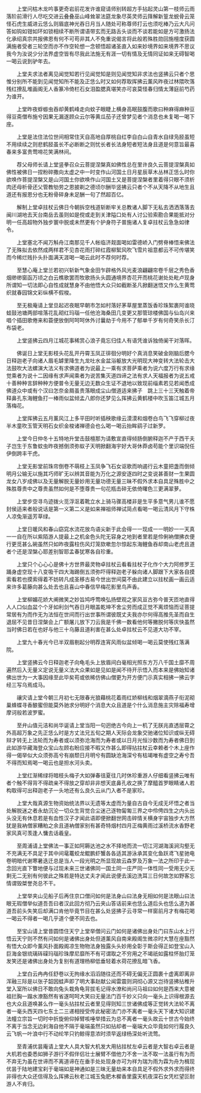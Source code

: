 <!-- { "loadSidebar": true } -->
　　上堂问枯木龙吟事更奇岩前花发许谁窥请师别转超方手拈起灵山第一枝师云雨落阶前滑行人尽吃交进云叠叠巫山峰耸翠法筵龙象尽英灵师云箨解新篁龙蜕骨云笼怪石虎生威进云恁么则眉底神光吞日月当人随处可称尊师打云也须吃棒乃云大凡问答如钩如钳如环如锁相续不断所谓语带玄而无路舌头谈而不谈若能如是方可激扬法化承绍真宗共报佛恩有何不可苟非其人不免重说偈言将此般若殊胜勋回施檀度获圆满施者受者三轮空而亦不作空轮想一念顿悟超诸圣直入如来妙境界如来境界不思议我今为汝说少分法界虚空皆有尽我此法施无有涯一切有情及无情同证如来无碍智喝一喝云说到驴年去。

　　上堂夫求法者离见闻觉知若行见闻觉知是则见闻觉知非求法也竖拂云只者个思惟分别所不能到见闻觉知所不能及正恁么时又如何荐取挥拂云薰风昨夜过林隈吹落残红撩乱堆画阁无人香篆冷倚栏石女泪盈腮真堪笑亦可哀莫怪春归情太薄庭前芍药为谁开。

　　上堂昨夜蜉蝣虫吞却黄鹤峰走向蚊子眼睫上横身高眠鼓腹而歌曰种麻得麻种豆得豆斋僧布施兮因果无漏遂顾众云尔等黄瓜茄子还曾梦见者个消息也未复喝一喝下座。

　　上堂是法住法位世间相常住天自高地自厚桃自红李自白山自青水自绿凫胫虽短不用续续之则悲鹤胫虽长不必断断之则忧长者长法身短者短法身且道是何意旨最喜春来多富贵莺啼花笑满林间。

　　荐父母师长请上堂竖拳召众云菩提涅槃真如佛性总在里许良久云菩提涅槃真如佛性被佛日一捏粉碎撒向太虚之中一时变作山河国土日月星辰草木丛林正恁么时你欲唤作菩提涅槃又是山河国土你欲唤作山河国土又是菩提涅槃者里着得只眼不须析肉还母析骨还父管教劬劳之恩披剃之德顷尔酬毕竖拂云只者个不从天降不从地生且道还有报恩分也无粉骨碎身未足酬一句了然超百亿。

　　解制上堂卓拄杖云佛日今朝拆空栈道斩断牢关总教诸人脚下无私去洒洒落落去闽川湖地去天台南岳去虽则如是傥或走到关津隘口处有人讨公验索勘合果能抵对分明一任高超物外独步寰中脱或未然更有个护身符子普施诸人复卓拄杖云急急如律令。

　　上堂塞北不闻万斛舟江南那见千人帐临济觌面喝如雷德峤入门劈脊棒悟来佛法了无殊拟去依然成两样君不见杏花雨打碎红霞柳絮风吹飞雪片祖意都云不可传堪笑而今稀烂贱扑头扑面满天涯喝一喝云此时不荐何时荐。

　　至慧心庵上堂兰若初兴斩新气象金田乍辟格外风光麦浪翩翩帘卷千层之秀色香烟缈缈窗函万顷之白云樵歌罢而牧歌扬头头圆通境界杏花开而桃花谢处处毗卢现身所谓知一切法即心自性成就慧身不由他悟大众只如截断圣凡掀翻迷悟又作么生黄莺织就春园锦文彩纵横不假梭。

　　至无极庵请上堂旦起迟夜眠早朝市怎如村落好茅草屋里蒸饭香珍珠絮裹阿谁晓蛙鼓池塘两部喧落花乱砌红玛瑙一任他沧海桑田几变更又那管琼楼佛国与仙岛兴来唱个插田歌倦来和蓑便放倒阿呵呵休外讨曩劫于今用不了郁单千岁有何奇笑杀长汀布袋老。

　　上堂竖拂云四月江城花事稀赏心浪子竟忘归佳人有语凭谁诉独倚阑干对落晖。

　　佛诞日上堂无影枝头花乱开丹霄玉凤正徘徊分明好个真消息笑破金刚脑后腮今日释迦老子向诸人眉毛罅里降生九龙吐水金盆浴躯放大光明现大神变转大法轮击大法鼓吹大法螺演大法义有求佛道者为说最上一乘有求菩萨乘者为说六度万行有求缘觉乘者为说十二因缘有求声闻乘者为说苦集灭道四谛之法有求人天福报者为说五戒十善种种言辞种种方便普令无量无边无数众生证不退地以致现前缁素若见若闻悉成佛道众中或有个汉曰怎奈金屑虽贵落眼成尘山僧道适来拂子　跳上三十三天触着帝释鼻孔东海鲤鱼打一棒雨似盆倾孟八郎你还梦见么挥拂云黄鹤楼中吹玉笛江城五月落梅花。

　　上堂挥拂云五月薰风江上多平田时听插秧歌缘云漠漠和烟卷白鸟飞飞穿柳过夜半木童吹玉管天明石女织金梭诸禅德会也么喝一喝云抬眸鹞子过新罗。

　　上堂今日仲冬十五特地升堂击鼓檀那为请敷宣直得倾肠倒腑释迦不产于西干夫子岂生于东鲁蚊虫昨夜撼倒须弥蚁子天明掀翻海宇好大哥休莽卤苟能个里识端倪任伊倒跨丰干虎。

　　上堂无影堂前珠帘倒卷不萌枝上玉凤争飞石女讴歌而响遏行云木童把盏而倒倾明月公输无以施其巧师旷无以辨其音能为万化之源安逐四时之变说甚善财一生果圆龙女八岁成佛以及无量解脱无量妙用无量功德无量三昧不假外求本自具足殊胜中之殊胜尊贵中之尊贵虽然如何是不堕尊贵一句花瓶击碎无依倚曙色三更满翠萝。

　　上堂步空寻鸟迹拨火觅浮沤着靴立水上骑马骤高楼非是生平多意气男儿谁不愿封侯适来者般说话是第一义第二义是如来禅祖师禅试简点看喝一喝云清风月下守株人凉兔渐遥芳草绿。

　　上堂日暖风和春山窈窕水流花放鸟语尖新于此会得一一现成一一明妙一一天真一一自在所以紫陌游人提最上之机金色头陀无容身之地到者里若是伶俐衲僧拂衣便行更觅甚么碗虽然只如昨夜露柱伤风灯笼欬嗽忽尔惊起东海鲤鱼吞却南山老虎且道者个还是涅槃心耶差别智耶孟春犹寒各自珍重。

　　上堂只个心心心是佛十方世界最灵物卓拄杖云看看拄杖子化作个大力阿修罗王踊身虚空现十八变吸干四大海踢倒五须弥吓得释迦老子躲向诸人脚跟下大家各自摸索看若也摸索得着不妨转凡成圣移古易今世出世间莫不由此建立以拄杖画一画云适来许多葛藤向甚么处去也且喜山中春信早梅花影里鸟声香。

　　上堂柳媚花娇大阐微笑之妙旨鸠呼莺唤弘扬壁观之家风亘古弥今普天匝地直得人人口似血盆个个牙如利剑气吞日月眼盖乾坤不舍尘劳而成正觉不离烦恼而证菩提常居有为而作无为法恒在世间而行出世事所谓彼既丈夫我亦尔何得高推先圣而自生退屈不见昔日涅槃会上广额屠儿放下刀云我是千佛一数看他何等撇脱何等庆快虽然当时佛日若在也好与他三十乌藤且道利害在甚么处卓拄杖云不见道大功不宰。

　　上堂九十春光今已半双眉剔起分明荐连宵风雨似盆倾喝一喝云莫使残红落满院。

　　上堂竖拂云今日释迦老子向龟毛头上放眉间白毫相光照东方万八千国土靡不周遍然后入无量义定说无量义法大众果如是见如是闻不待开示悟入而本来是佛始知诸佛出世为一大事因缘至此毕矣苟或依稀仿佛山僧更为开方便门示真实相拂一拂云字经三写乌焉成马。

　　禳灾请上堂今朝三月初七无限春光狼藉桃花着雨红娇柳线和烟翠滴燕子衔泥砌巢蜂蝶寻香酿蜜但能莫外驰求分明好个消息大众且道是个什么消息施主灾除福寿增摩诃般若波罗蜜。

　　至弁山值元洁和尚华诞请上堂当阳一句迥绝古今向上一机了无朕兆直透层霄之外高超万象之先正恁么时是方丈法兄五旬之期人天际会龙象交驰诸位知识或纵无碍辩才转无上法轮而为寿者或以须弥沧海而为寿者或以日月光恒沙数而为寿者佛日到此如游华藏海登众宝山左顾右盼应接不暇又作甚么即得拈拄杖云幸赖者个木上座作得一偈举似大众须弥高兮有崩颓日月明兮有圆缺沧海深兮有枯竭唯有虚空之寿兮吾不得而知焉喝一喝云也是担水河头卖。

　　上堂红渐稀绿将暗枝头梅子大如弹春徂夏往几时休珍重游人仔细看竖拂云唯有者个触不得背不得疏亲不得放之穿却非非想天底鼻孔收之换了摩醯首罗眼睛诸人若构取得可出释迦老子一头地还有么良久云从门入者不是家珍。

　　上堂大哉真源生物资始统法界以无遗等太虚而为量自古自今无成无坏悟之者当处解脱迷之者永劫沉沦一切众生背觉合尘迷己逐物匐匍三界之中伶俜四生之内头出头没无有休息若是有血性汉子才闻此语即便掀翻世网击碎情关横身宇宙独步大方然犹是我衲僧家糟粕之余且道衲僧家别有甚奇特烟村四月正梅黄雨过溪桥流水香野老家风真可羡逢人慵去话羲皇。

　　至周浦请上堂佛法一事正如阿耨达池之水不择地而流一切江河湖海溪涧沟壑无不充满无不具足于其中间鼋鼍蛟龙鲲鹏虾蟹各各适其游泳承其变化鱼跃鸢飞星驰电卷明暗代谢寒暑迭迁总是当人一段光明之所显现故云森罗及万象一法之所印于此一念回光直下瞥地便与过现未来三世诸佛同一国土同一庄严同一体性同一受用无少无剩无二无别有何彼此之殊若是特达丈夫才闻此说便去溪边洗耳三日何故怎如野客忘情谓毁桀誉尧总不干。

　　上堂举夹山见船子后再住京口僧问如何是法身山曰法身无相如何是法眼山曰法眼无瑕僧举似道吾吾曰者汉此回方彻乃云夹山答话前来也恁么道后头也恁么道为甚道吾前头失笑后却满口肯他毕竟节目在甚么处竖拂子云寻常一样窗前月才有梅花喝一喝云不得者一喝几乎道个便不同去也。

　　至宝山请上堂昔圆悟住天宁上堂举僧问云门如何是诸佛出身处门曰东山水上行悟云天宁则不然有问如何是诸佛出身处但道薰风自南来殿阁生微凉时大慧在座豁然有悟大众即今薰风扑面殿阁凉生物物法身独露头头妙用全彰于斯会得正如登宝山入巨海金银琉璃砗磲玛瑙珍珠摩尼靡所不有可谓取之不穷用之不竭祇如露柱怀胎灯笼发笑还是诸佛出身处为复别有道理杨柳低垂轻着水荷花撩乱暗飞香。

　　上堂白云冉冉任舒卷以无拘缘水滔滔随往还而不碍无偏无正圆裹十虚离即离非浑融三际是以张子韶因蛙声即了明大事赵献公闻雷震则洞彻心源又岂待竖拂拈椎升堂入室所以佛日不敢向兔头栽角龟背拔毛记得水潦和尚问马祖曰如何是西来大意被祖拦胸一蹋水潦豁然有省遂呵呵大笑曰无量法门百千妙义只向一毫头上识得根源去也大众且道唤甚么作一毫头拈拄杖云者里见得则知三世诸佛成等正觉转大法轮不离者一毫头西天四七东土二三递相授受传此秘密法门亦不离者一毫头天下诸大知识建法幢立宗旨一切时中折旋俯仰掉臂咳唾举措云为总不离者一毫头故云十世古今始终不离于当念无边刹海自他不隔于毫端虽然只如拈却者一毫端大众毕竟如何行履良久云飞帆一叶浪中行不动纶竿只钓鲸得意浓时须早返绿杨深处听流莺。

　　至青浦优昙庵请上堂大人具大智大机发大用拈拄杖左卓云者是大智右卓云者是大机若也委悉如狮子游行不假伴侣壮士展臂不借他力不舍一法不取一法虽行有为而不弃无为虽在世谛而不离道谛在在垂手处处现身亦可为祥为瑞为雨为霖为舟为楫现优昙于陆地建宝刹于毫端如是神通如是三昧无量劫来本自具足不假外求外求而得终非得也大众还信得及么挥拂云秋老江城玉兔肥木樨香里露天机夜深石女凭栏望叵耐游人不肯归。

